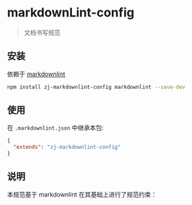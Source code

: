 # markdownLint-config

> 文档书写规范

## 安装

依赖于 [markdownlint](https://www.npmjs.com/package/markdownlint)

```bash
npm install zj-markdownlint-config markdownlint --save-dev
```

## 使用

在 `.markdownlint.json` 中继承本包:

```json
{
  "extends": "zj-markdownlint-config"
}
```

## 说明

本规范基于 markdownlint 在其基础上进行了规范约束：
